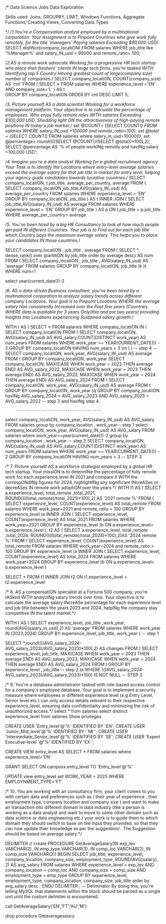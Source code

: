 /*
Data Science Jobs Data Exploration 

Skills used: Joins, GROUPBY, LIMIT, Windows Functions, Aggregate Functions, Creating Views, Converting Data Types 

*/
/*1.You're a Compensation analyst employed by a multinational corporation. Your Assignment is to Pinpoint Countries who give work fully remotely, for the title
 'managers’ Paying salaries Exceeding $90,000 USD*/
SELECT distINct(company_locatiON) FROM salaries WHERE job_title like '%Manager%' and salary_IN_usd > 90000 and remote_ratio= 100;




/*2.AS a remote work advocate Working for a progressive HR tech startup who place their freshers’ clients IN large tech firms. you're tasked WITH 
Identifying top 5 Country Having  greatest count of large(company size) number of companies.*/
SELECT company_locatiON, COUNT(company_size) AS 'cnt' 
FROM (
    SELECT * FROM salaries WHERE experience_level ='EN' AND company_size='L'
) AS t  
GROUP BY company_locatiON 
ORDER BY cnt DESC
LIMIT 5;




/*3. Picture yourself AS a data scientist Working for a workforce management platform. Your objective is to calculate the percentage of employees. 
Who enjoy fully remote roles WITH salaries Exceeding $100,000 USD, Shedding light ON the attractiveness of high-paying remote positions IN today's job market.*/
set @COUNT= (SELECT COUNT(*) FROM salaries  WHERE salary_IN_usd >100000 and remote_ratio=100);
set @total = (SELECT COUNT(*) FROM salaries where salary_in_usd>100000);
set @percentage= round((((SELECT @COUNT)/(SELECT @total))*100),2);
SELECT @percentage AS '%  of people workINg remotly and havINg salary >100,000 USD';





/*4.	Imagine you're a data analyst Working for a global recruitment agency. Your Task is to identify the Locations where entry-level average salaries exceed the 
average salary for that job title in market for entry level, helping your agency guide candidates towards lucrative countries.*/
SELECT company_locatiON, t.job_title, average_per_country, average FROM 
(
	SELECT company_locatiON,job_title,AVG(salary_IN_usd) AS average_per_country FROM  salaries WHERE experience_level = 'EN' 
	GROUP BY  company_locatiON, job_title
) AS t 
INNER JOIN 
( 
	 SELECT job_title,AVG(salary_IN_usd) AS average FROM  salaries  WHERE experience_level = 'EN'  GROUP BY job_title
) AS p 
ON  t.job_title = p.job_title WHERE average_per_country> average
    




/*5. You've been hired by a big HR Consultancy to look at how much people get paid IN different Countries. Your job is to Find out for each job title which
Country pays the maximum average salary. This helps you to place your candidates IN those countries.*/

SELECT company_locatiON , job_title , average FROM
(
SELECT *, dense_rank() over (partitiON by job_title order by average desc)  AS num FROM 
(
SELECT company_locatiON , job_title , AVG(salary_IN_usd) AS 'average' FROM salaries GROUP BY company_locatiON, job_title
)k
)t  WHERE num=1



select year(current_date())-2



/*6.  AS a data-driven Business consultant, you've been hired by a multinational corporation to analyze salary trends across different company Locations.
 Your goal is to Pinpoint Locations WHERE the average salary Has consistently Increased over the Past few years (Countries WHERE data is available for 3 years Only(this and pst two years) 
 providing Insights into Locations experiencing Sustained salary growth.*/

WITH t AS
(
 SELECT * FROM  salaries WHERE company_locatiON IN
		(
			SELECT company_locatiON FROM
			(
				SELECT company_locatiON, AVG(salary_IN_usd) AS AVG_salary,COUNT(DISTINCT work_year) AS num_years FROM salaries WHERE work_year >= YEAR(CURRENT_DATE()) - 2
				GROUP BY  company_locatiON HAVING  num_years = 3 
			)m
		)
)  -- step 4
-- SELECT company_locatiON, work_year, AVG(salary_IN_usd) AS average FROM  t GROUP BY company_locatiON, work_year 
SELECT 
    company_locatiON,
    MAX(CASE WHEN work_year = 2022 THEN  average END) AS AVG_salary_2022,
    MAX(CASE WHEN work_year = 2023 THEN average END) AS AVG_salary_2023,
    MAX(CASE WHEN work_year = 2024 THEN average END) AS AVG_salary_2024
FROM 
(
SELECT company_locatiON, work_year, AVG(salary_IN_usd) AS average FROM  t GROUP BY company_locatiON, work_year 
)q GROUP BY company_locatiON  havINg AVG_salary_2024 > AVG_salary_2023 AND AVG_salary_2023 > AVG_salary_2022 -- step 3 and havINg step 4.

         --------------------------------------
select  company_locatiON, work_year, AVG(salary_IN_usd) AS AVG_salary  FROM salaries   group by company_location , work_year-- step 1
select  company_locatiON, work_year, AVG(salary_IN_usd) AS AVG_salary  FROM salaries  where work_year>=year(current_date())-2  group by company_location , work_year  -- step 2
SELECT company_locatiON, AVG(salary_IN_usd) AS AVG_salary,COUNT(DISTINCT work_year) AS num_years FROM salaries WHERE work_year >= YEAR(CURRENT_DATE()) - 2
				GROUP BY  company_locatiON HAVING  num_years = 3       -- STEP 3


 
 /* 7.	Picture yourself AS a workforce strategist employed by a global HR tech startup. Your missiON is to determINe the percentage of  fully remote work for each 
 experience level IN 2021 and compare it WITH the correspONdINg figures for 2024, highlightINg any significant INcreASes or decreASes IN remote work adoptiON
 over the years.*/
 WITH t1 AS 
 (
		SELECT a.experience_level, total_remote ,total_2021, ROUND((((total_remote)/total_2021)*100),2) AS '2021 remote %' FROM
		( 
		   SELECT experience_level, COUNT(experience_level) AS total_remote FROM salaries WHERE work_year=2021 and remote_ratio = 100 GROUP BY experience_level
		)a
		INNER JOIN
		(
		  SELECT  experience_level, COUNT(experience_level) AS total_2021 FROM salaries WHERE work_year=2021 GROUP BY experience_level
		)b ON a.experience_level= b.experience_level
  ),
  t2 AS
     (
		SELECT a.experience_level, total_remote ,total_2024, ROUND((((total_remote)/total_2024)*100),2)AS '2024 remote %' FROM
		( 
		SELECT experience_level, COUNT(experience_level) AS total_remote FROM salaries WHERE work_year=2024 and remote_ratio = 100 GROUP BY experience_level
		)a
		INNER JOIN
		(
		SELECT  experience_level, COUNT(experience_level) AS total_2024 FROM salaries WHERE work_year=2024 GROUP BY experience_level
		)b ON a.experience_level= b.experience_level
  ) 
  
 SELECT * FROM t1 INNER JOIN t2 ON t1.experience_level = t2.experience_level
 
 
 
/* 8. AS a compensatiON specialist at a Fortune 500 company, you're tASked WITH analyzINg salary trends over time. Your objective is to calculate the average 
salary INcreASe percentage for each experience level and job title between the years 2023 and 2024, helpINg the company stay competitive IN the talent market.*/

WITH t AS
(
SELECT experience_level, job_title ,work_year, round(AVG(salary_in_usd),2) AS 'average'  FROM salaries WHERE work_year IN (2023,2024) GROUP BY experience_level, job_title, work_year
)  -- step 1



SELECT *,round((((AVG_salary_2024-AVG_salary_2023)/AVG_salary_2023)*100),2)  AS changes
FROM
(
	SELECT 
		experience_level, job_title,
		MAX(CASE WHEN work_year = 2023 THEN average END) AS AVG_salary_2023,
		MAX(CASE WHEN work_year = 2024 THEN average END) AS AVG_salary_2024
	FROM  t GROUP BY experience_level , job_title -- step 2
)a WHERE (((AVG_salary_2024-AVG_salary_2023)/AVG_salary_2023)*100)  IS NOT NULL -- STEP 3




 
/* 9. You're a database administrator tasked with role-based access control for a company's employee database. Your goal is to implement a security measure where employees
 in different experience level (e.g.Entry Level, Senior level etc.) can only access details relevant to their respective experience_level, ensuring data 
 confidentiality and minimizing the risk of unauthorized access.*/
 select * from salaries
 select distinct experience_level from salaries
 Show privileges
 


CREATE USER 'Entry_level'@'%' IDENTIFIED BY 'EN';
CREATE USER 'Junior_Mid_level'@'%' IDENTIFIED BY ' MI '; 
CREATE USER 'Intermediate_Senior_level'@'%' IDENTIFIED BY 'SE';
CREATE USER 'Expert Executive-level '@'%' IDENTIFIED BY 'EX ';


CREATE VIEW entry_level AS
SELECT * FROM salaries where experience_level='EN'

GRANT SELECT ON campusx.entry_level TO 'Entry_level'@'%'

UPDATE view entry_level set WORK_YEAR = 2025 WHERE EMPLOYNMENT_TYPE='FT'




/* 10.	You are working with an consultancy firm, your client comes to you with certain data and preferences such as 
( their year of experience , their employment type, company location and company size )  and want to make an transaction into different domain in data industry
(like  a person is working as a data analyst and want to move to some other domain such as data science or data engineering etc.)
your work is to  guide them to which domain they should switch to base on  the input they provided, so that they can now update thier knowledge as  per the suggestion/.. 
The Suggestion should be based on average salary.*/

DELIMITER //
create PROCEDURE GetAverageSalary(IN exp_lev VARCHAR(2), IN emp_type VARCHAR(3), IN comp_loc VARCHAR(2), IN comp_size VARCHAR(2))
BEGIN
    SELECT job_title, experience_level, company_location, company_size, employment_type, ROUND(AVG(salary), 2) AS avg_salary 
    FROM salaries 
    WHERE experience_level = exp_lev AND company_location = comp_loc AND company_size = comp_size AND employment_type = emp_type 
    GROUP BY experience_level, employment_type, company_location, company_size, job_title order by avg_salary desc ;
END//
DELIMITER ;
-- Deliminator  By doing this, you're telling MySQL that statements within the block should be parsed as a single unit until the custom delimiter is encountered.

call GetAverageSalary('EN','FT','AU','M')


drop procedure Getaveragesalary

